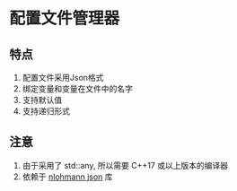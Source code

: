 # **配置文件管理器**

## 特点
1. 配置文件采用Json格式
2. 绑定变量和变量在文件中的名字
3. 支持默认值
4. 支持递归形式

## 注意
1. 由于采用了 std::any, 所以需要 C++17 或以上版本的编译器
2. 依赖于 [nlohmann json](https://github.com/nlohmann/json) 库
